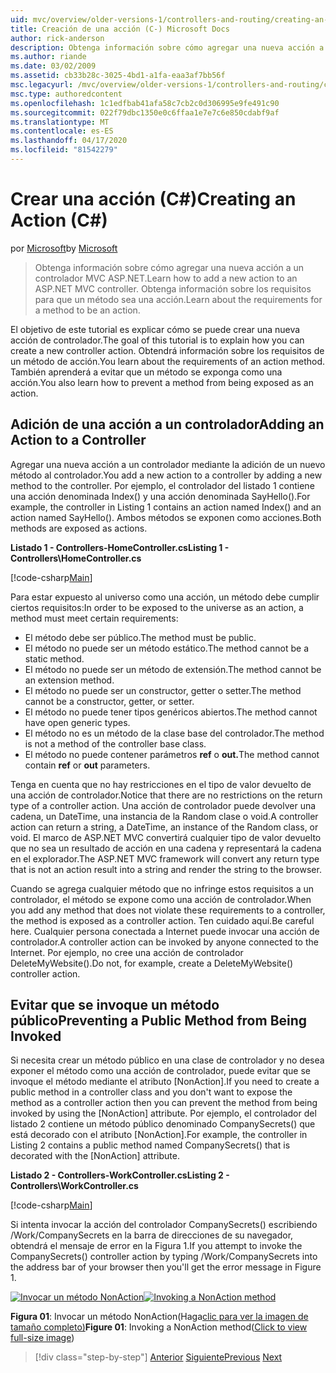 ```yaml
---
uid: mvc/overview/older-versions-1/controllers-and-routing/creating-an-action-cs
title: Creación de una acción (C-) Microsoft Docs
author: rick-anderson
description: Obtenga información sobre cómo agregar una nueva acción a un controlador MVC ASP.NET. Obtenga información sobre los requisitos para que un método sea una acción.
ms.author: riande
ms.date: 03/02/2009
ms.assetid: cb33b28c-3025-4bd1-a1fa-eaa3af7bb56f
msc.legacyurl: /mvc/overview/older-versions-1/controllers-and-routing/creating-an-action-cs
msc.type: authoredcontent
ms.openlocfilehash: 1c1edfbab41afa58c7cb2c0d306995e9fe491c90
ms.sourcegitcommit: 022f79dbc1350e0c6ffaa1e7e7c6e850cdabf9af
ms.translationtype: MT
ms.contentlocale: es-ES
ms.lasthandoff: 04/17/2020
ms.locfileid: "81542279"
---
```

# <a name="creating-an-action-c"></a><span data-ttu-id="3eb54-104">Crear una acción (C#)</span><span class="sxs-lookup"><span data-stu-id="3eb54-104">Creating an Action (C#)</span></span>

<span data-ttu-id="3eb54-105">por [Microsoft](https://github.com/microsoft)</span><span class="sxs-lookup"><span data-stu-id="3eb54-105">by [Microsoft](https://github.com/microsoft)</span></span>

> <span data-ttu-id="3eb54-106">Obtenga información sobre cómo agregar una nueva acción a un controlador MVC ASP.NET.</span><span class="sxs-lookup"><span data-stu-id="3eb54-106">Learn how to add a new action to an ASP.NET MVC controller.</span></span> <span data-ttu-id="3eb54-107">Obtenga información sobre los requisitos para que un método sea una acción.</span><span class="sxs-lookup"><span data-stu-id="3eb54-107">Learn about the requirements for a method to be an action.</span></span>

<span data-ttu-id="3eb54-108">El objetivo de este tutorial es explicar cómo se puede crear una nueva acción de controlador.</span><span class="sxs-lookup"><span data-stu-id="3eb54-108">The goal of this tutorial is to explain how you can create a new controller action.</span></span> <span data-ttu-id="3eb54-109">Obtendrá información sobre los requisitos de un método de acción.</span><span class="sxs-lookup"><span data-stu-id="3eb54-109">You learn about the requirements of an action method.</span></span> <span data-ttu-id="3eb54-110">También aprenderá a evitar que un método se exponga como una acción.</span><span class="sxs-lookup"><span data-stu-id="3eb54-110">You also learn how to prevent a method from being exposed as an action.</span></span>

## <a name="adding-an-action-to-a-controller"></a><span data-ttu-id="3eb54-111">Adición de una acción a un controlador</span><span class="sxs-lookup"><span data-stu-id="3eb54-111">Adding an Action to a Controller</span></span>

<span data-ttu-id="3eb54-112">Agregar una nueva acción a un controlador mediante la adición de un nuevo método al controlador.</span><span class="sxs-lookup"><span data-stu-id="3eb54-112">You add a new action to a controller by adding a new method to the controller.</span></span> <span data-ttu-id="3eb54-113">Por ejemplo, el controlador del listado 1 contiene una acción denominada Index() y una acción denominada SayHello().</span><span class="sxs-lookup"><span data-stu-id="3eb54-113">For example, the controller in Listing 1 contains an action named Index() and an action named SayHello().</span></span> <span data-ttu-id="3eb54-114">Ambos métodos se exponen como acciones.</span><span class="sxs-lookup"><span data-stu-id="3eb54-114">Both methods are exposed as actions.</span></span>

<span data-ttu-id="3eb54-115">**Listado 1 - Controllers-HomeController.cs**</span><span class="sxs-lookup"><span data-stu-id="3eb54-115">**Listing 1 - Controllers\HomeController.cs**</span></span>

[!code-csharp[Main](creating-an-action-cs/samples/sample1.cs)]

<span data-ttu-id="3eb54-116">Para estar expuesto al universo como una acción, un método debe cumplir ciertos requisitos:</span><span class="sxs-lookup"><span data-stu-id="3eb54-116">In order to be exposed to the universe as an action, a method must meet certain requirements:</span></span>

- <span data-ttu-id="3eb54-117">El método debe ser público.</span><span class="sxs-lookup"><span data-stu-id="3eb54-117">The method must be public.</span></span>
- <span data-ttu-id="3eb54-118">El método no puede ser un método estático.</span><span class="sxs-lookup"><span data-stu-id="3eb54-118">The method cannot be a static method.</span></span>
- <span data-ttu-id="3eb54-119">El método no puede ser un método de extensión.</span><span class="sxs-lookup"><span data-stu-id="3eb54-119">The method cannot be an extension method.</span></span>
- <span data-ttu-id="3eb54-120">El método no puede ser un constructor, getter o setter.</span><span class="sxs-lookup"><span data-stu-id="3eb54-120">The method cannot be a constructor, getter, or setter.</span></span>
- <span data-ttu-id="3eb54-121">El método no puede tener tipos genéricos abiertos.</span><span class="sxs-lookup"><span data-stu-id="3eb54-121">The method cannot have open generic types.</span></span>
- <span data-ttu-id="3eb54-122">El método no es un método de la clase base del controlador.</span><span class="sxs-lookup"><span data-stu-id="3eb54-122">The method is not a method of the controller base class.</span></span>
- <span data-ttu-id="3eb54-123">El método no puede contener parámetros **ref** o **out.**</span><span class="sxs-lookup"><span data-stu-id="3eb54-123">The method cannot contain **ref** or **out** parameters.</span></span>

<span data-ttu-id="3eb54-124">Tenga en cuenta que no hay restricciones en el tipo de valor devuelto de una acción de controlador.</span><span class="sxs-lookup"><span data-stu-id="3eb54-124">Notice that there are no restrictions on the return type of a controller action.</span></span> <span data-ttu-id="3eb54-125">Una acción de controlador puede devolver una cadena, un DateTime, una instancia de la Random clase o void.</span><span class="sxs-lookup"><span data-stu-id="3eb54-125">A controller action can return a string, a DateTime, an instance of the Random class, or void.</span></span> <span data-ttu-id="3eb54-126">El marco de ASP.NET MVC convertirá cualquier tipo de valor devuelto que no sea un resultado de acción en una cadena y representará la cadena en el explorador.</span><span class="sxs-lookup"><span data-stu-id="3eb54-126">The ASP.NET MVC framework will convert any return type that is not an action result into a string and render the string to the browser.</span></span>

<span data-ttu-id="3eb54-127">Cuando se agrega cualquier método que no infringe estos requisitos a un controlador, el método se expone como una acción de controlador.</span><span class="sxs-lookup"><span data-stu-id="3eb54-127">When you add any method that does not violate these requirements to a controller, the method is exposed as a controller action.</span></span> <span data-ttu-id="3eb54-128">Ten cuidado aquí.</span><span class="sxs-lookup"><span data-stu-id="3eb54-128">Be careful here.</span></span> <span data-ttu-id="3eb54-129">Cualquier persona conectada a Internet puede invocar una acción de controlador.</span><span class="sxs-lookup"><span data-stu-id="3eb54-129">A controller action can be invoked by anyone connected to the Internet.</span></span> <span data-ttu-id="3eb54-130">Por ejemplo, no cree una acción de controlador DeleteMyWebsite().</span><span class="sxs-lookup"><span data-stu-id="3eb54-130">Do not, for example, create a DeleteMyWebsite() controller action.</span></span>

## <a name="preventing-a-public-method-from-being-invoked"></a><span data-ttu-id="3eb54-131">Evitar que se invoque un método público</span><span class="sxs-lookup"><span data-stu-id="3eb54-131">Preventing a Public Method from Being Invoked</span></span>

<span data-ttu-id="3eb54-132">Si necesita crear un método público en una clase de controlador y no desea exponer el método como una acción de controlador, puede evitar que se invoque el método mediante el atributo [NonAction].</span><span class="sxs-lookup"><span data-stu-id="3eb54-132">If you need to create a public method in a controller class and you don't want to expose the method as a controller action then you can prevent the method from being invoked by using the [NonAction] attribute.</span></span> <span data-ttu-id="3eb54-133">Por ejemplo, el controlador del listado 2 contiene un método público denominado CompanySecrets() que está decorado con el atributo [NonAction].</span><span class="sxs-lookup"><span data-stu-id="3eb54-133">For example, the controller in Listing 2 contains a public method named CompanySecrets() that is decorated with the [NonAction] attribute.</span></span>

<span data-ttu-id="3eb54-134">**Listado 2 - Controllers-WorkController.cs**</span><span class="sxs-lookup"><span data-stu-id="3eb54-134">**Listing 2 - Controllers\WorkController.cs**</span></span>

[!code-csharp[Main](creating-an-action-cs/samples/sample2.cs)]

<span data-ttu-id="3eb54-135">Si intenta invocar la acción del controlador CompanySecrets() escribiendo /Work/CompanySecrets en la barra de direcciones de su navegador, obtendrá el mensaje de error en la Figura 1.</span><span class="sxs-lookup"><span data-stu-id="3eb54-135">If you attempt to invoke the CompanySecrets() controller action by typing /Work/CompanySecrets into the address bar of your browser then you'll get the error message in Figure 1.</span></span>

<span data-ttu-id="3eb54-136">[![Invocar un método NonAction](creating-an-action-cs/_static/image1.jpg)](creating-an-action-cs/_static/image1.png)</span><span class="sxs-lookup"><span data-stu-id="3eb54-136">[![Invoking a NonAction method](creating-an-action-cs/_static/image1.jpg)](creating-an-action-cs/_static/image1.png)</span></span>

<span data-ttu-id="3eb54-137">**Figura 01**: Invocar un método NonAction(Haga[clic para ver la imagen de tamaño completo)](creating-an-action-cs/_static/image2.png)</span><span class="sxs-lookup"><span data-stu-id="3eb54-137">**Figure 01**: Invoking a NonAction method([Click to view full-size image](creating-an-action-cs/_static/image2.png))</span></span>

> [!div class="step-by-step"]
> <span data-ttu-id="3eb54-138">[Anterior](creating-a-controller-cs.md)
> [Siguiente](asp-net-mvc-routing-overview-vb.md)</span><span class="sxs-lookup"><span data-stu-id="3eb54-138">[Previous](creating-a-controller-cs.md)
[Next](asp-net-mvc-routing-overview-vb.md)</span></span>
